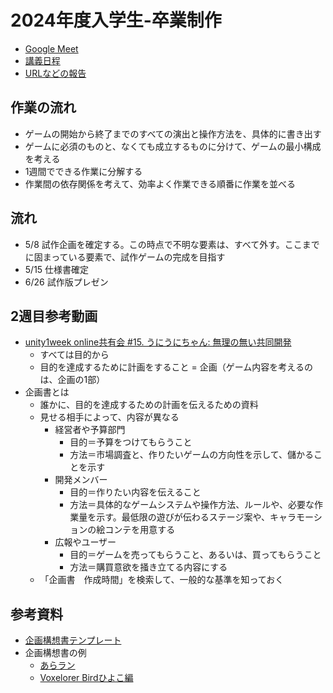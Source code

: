 # 2024年度入学生-卒業制作

- [Google Meet](https://meet.google.com/bwb-njcm-udh)
- [講義日程](https://github.com/datgm25/design/blob/main/thu.md)
- [URLなどの報告](https://docs.google.com/forms/d/e/1FAIpQLSdtCrSbaVfK9kttxBd6T577bJhaQ1RXeWdHg7h03dKhlvEm9g/viewform)


## 作業の流れ

- ゲームの開始から終了までのすべての演出と操作方法を、具体的に書き出す
- ゲームに必須のものと、なくても成立するものに分けて、ゲームの最小構成を考える
- 1週間でできる作業に分解する
- 作業間の依存関係を考えて、効率よく作業できる順番に作業を並べる

## 流れ

- 5/8 試作企画を確定する。この時点で不明な要素は、すべて外す。ここまでに固まっている要素で、試作ゲームの完成を目指す
- 5/15 仕様書確定
- 6/26 試作版プレゼン

## 2週目参考動画

- [unity1week online共有会 #15. うにうにちゃん: 無理の無い共同開発](https://www.youtube.com/watch?v=wmF1z5Epr1g&t=3944s)
  - すべては目的から
  - 目的を達成するために計画をすること = 企画（ゲーム内容を考えるのは、企画の1部）
- 企画書とは
  - 誰かに、目的を達成するための計画を伝えるための資料
  - 見せる相手によって、内容が異なる
    - 経営者や予算部門
      - 目的＝予算をつけてもらうこと
      - 方法＝市場調査と、作りたいゲームの方向性を示して、儲かることを示す
    - 開発メンバー
      - 目的＝作りたい内容を伝えること
      - 方法＝具体的なゲームシステムや操作方法、ルールや、必要な作業量を示す。最低限の遊びが伝わるステージ案や、キャラモーションの絵コンテを用意する
    - 広報やユーザー
      - 目的＝ゲームを売ってもらうこと、あるいは、買ってもらうこと
      - 方法＝購買意欲を掻き立てる内容にする
  - 「企画書　作成時間」を検索して、一般的な基準を知っておく

## 参考資料

- [企画構想書テンプレート](https://docs.google.com/document/d/1Zc5_lcB1Uc41Ww1nXsJF5EkJlu2GNoCfobYFhTnJPTs/)
- 企画構想書の例
  - [あらラン](https://docs.google.com/document/d/1PMjcSc2Wi7wOgFwn4_9BTznPG-8BW2SwEw1BD0wKRIQ/)
  - [Voxelorer Birdひよこ編](https://github.com/am1tanaka/VBirdHiyoko)
